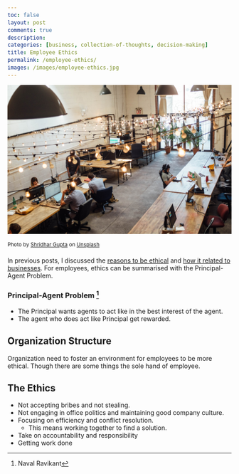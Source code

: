 ```yaml
---
toc: false
layout: post
comments: true
description:
categories: [business, collection-of-thoughts, decision-making]
title: Employee Ethics
permalink: /employee-ethics/
images: /images/employee-ethics.jpg
---
```

![](/images/employee-ethics.jpg)

<sup style="user-select: auto;">Photo by <a href="https://unsplash.com/@shridhar?utm_source=unsplash&amp;utm_medium=referral&amp;utm_content=creditCopyText" style="user-select: auto;">Shridhar Gupta</a> on <a href="https://unsplash.com/s/photos/employee?utm_source=unsplash&amp;utm_medium=referral&amp;utm_content=creditCopyText" style="user-select: auto;">Unsplash</a></sup>

In previous posts, I discussed the [reasons to be ethical](/why_ethics/) and [how it related to businesses](/business-ethics/). For employees, ethics can be summarised with the Principal-Agent Problem.

### Principal-Agent Problem [^1]
- The Principal wants agents to act like in the best interest of the agent.
- The agent who does act like Principal get rewarded.

## Organization Structure
Organization need to foster an environment for employees to be more ethical. Though there are some things the sole hand of employee.

## The Ethics
- Not accepting bribes and not stealing.
- Not engaging in office politics and maintaining good company culture.
- Focusing on efficiency and conflict resolution. 
  - This means working together to find a solution.
- Take on accountability and responsibility
- Getting work done

[^1]: Naval Ravikant 
